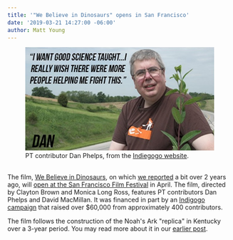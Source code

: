 ```yaml
---
title: '"We Believe in Dinosaurs" opens in San Francisco'
date: '2019-03-21 14:27:00 -06:00'
author: Matt Young
---
```

<figure>
<img src="/uploads/2019/Dan_Phelps_600.jpg" alt="Dan Phelpsr"/>
<figcaption>
PT contributor Dan Phelps, from the <a href="https://www.indiegogo.com/projects/we-believe-in-dinosaurs#/">Indiegogo website</a>.
</figcaption>
</figure><br/>
The film, <a href="https://www.imdb.com/title/tt6316506/">We Believe in Dinosaurs</a>, on which <a href="https://pandasthumb.org/archives/2016/12/we-believe-in-dinosaurs.html">we reported</a> a bit over 2 years ago, will <a href="https://sffilm.org/event/we-believe-in-dinosaurs/">open at the San Francisco Film Festival</a> in April. The film, directed by Clayton Brown and Monica Long Ross, features PT contributors Dan Phelps and David MacMillan. It was financed in part by an <a href="https://www.indiegogo.com/projects/we-believe-in-dinosaurs#/">Indigogo campaign</a> that raised over $60,000 from approximately 400 contributors.<br/>

The film follows the construction of the Noah's Ark "replica" in Kentucky over a 3-year period. You may read more about it in our <a href="https://pandasthumb.org/archives/2016/12/we-believe-in-dinosaurs.html">earlier post</a>.
